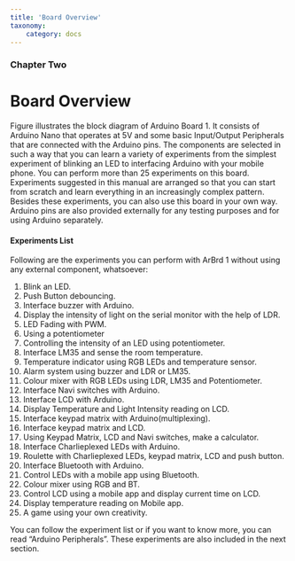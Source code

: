```yaml
---
title: 'Board Overview'
taxonomy:
    category: docs
---
```


### Chapter Two

# Board Overview
Figure illustrates the block diagram of Arduino Board 1. It consists of Arduino Nano that operates at 5V and some basic Input/Output Peripherals that are connected with the  Arduino pins. The components are selected in such a way that you can learn a variety of experiments from the simplest experiment of blinking an LED to interfacing Arduino with your mobile phone. You can perform more than 25 experiments on this board. Experiments suggested in this manual are arranged so that you can start from scratch and learn everything in an increasingly complex pattern. Besides these experiments, you can also use this board in your own way. Arduino pins are also provided externally for any testing purposes and for using Arduino separately.  
#### Experiments List
Following are the experiments you can perform with ArBrd 1 without using any external component, whatsoever:

1. Blink an LED. 
2. Push Button debouncing.
3. Interface buzzer with Arduino. 
4. Display the intensity of light on the serial monitor with the help of LDR.
5. LED Fading with PWM. 
6. Using a potentiometer
7. Controlling the intensity of an LED using potentiometer. 
8. Interface LM35 and sense the room temperature. 
9. Temperature indicator using RGB LEDs and temperature sensor. 
10. Alarm system using buzzer and LDR or LM35. 
11. Colour mixer with RGB LEDs using LDR, LM35 and Potentiometer.
12. Interface Navi switches with Arduino. 
13. Interface LCD with Arduino.
14. Display Temperature and Light Intensity reading on LCD. 
15. Interface keypad matrix with Arduino(multiplexing). 
16. Interface keypad matrix and LCD. 
17. Using Keypad Matrix, LCD and  Navi switches, make a calculator. 
18. Interface Charlieplexed LEDs with Arduino. 
19. Roulette with Charlieplexed LEDs, keypad matrix, LCD and push button.
20. Interface Bluetooth with Arduino. 
21. Control LEDs with a mobile app using Bluetooth. 
22. Colour mixer using RGB and BT.
23. Control LCD using a mobile app and display current time on LCD. 
24. Display temperature reading on Mobile app. 
25. A game using your own creativity.

You can follow the experiment list or if you want to know more, you can read “Arduino Peripherals”. These experiments are also included in the next section.